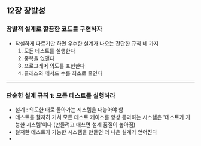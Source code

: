 ## 12장 창발성

### 창발적 설계로 깔끔한 코드를 구현하자
* 착실하게 따르기만 하면 우수한 설계가 나오는 간단한 규칙 네 가지
  1. 모든 테스트를 실행한다
  2. 중복을 없앤다
  3. 프로그래머 의도를 표현한다
  4. 클래스와 메서드 수를 최소로 줄인다
------------
### 단순한 설계 규칙 1: 모든 테스트를 실행하라
* 설계 : 의도한 대로 돌아가는 시스템을 내놓아야 함
* 테스트를 철저히 거쳐 모든 테스트 케이스를 항상 통과하는 시스템은 '테스트가 가능한 시스템'이다 (만들려고 애쓰면 설계 품질이 높아짐)
* 철저한 테스트가 가능한 시스템을 만들면 더 나은 설계가 얻어진다
* 
